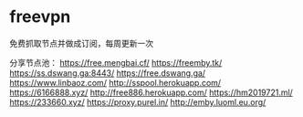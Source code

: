 # freevpn
免费抓取节点并做成订阅，每周更新一次

分享节点池：
https://free.mengbai.cf/
https://freemby.tk/
https://ss.dswang.ga:8443/
https://free.dswang.ga/
https://www.linbaoz.com/
http://sspool.herokuapp.com/
https://6166888.xyz/
http://free886.herokuapp.com/
https://hm2019721.ml/
https://233660.xyz/
https://proxy.purel.in/
http://emby.luoml.eu.org/
